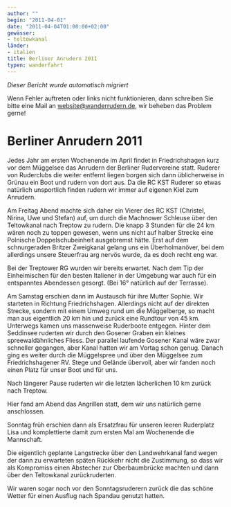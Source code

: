 ```yaml
---
author: ""
begin: "2011-04-01"
date: "2011-04-04T01:00:00+02:00"
gewässer:
- teltowkanal
länder:
- italien
title: Berliner Anrudern 2011
typen: wanderfahrt
---
```



*Dieser Bericht wurde automatisch migriert*

Wenn Fehler auftreten oder links nicht funktionieren, dann schreiben Sie bitte eine Mail an website@wanderrudern.de, wir beheben das Problem gerne!



# Berliner Anrudern 2011


Jedes Jahr am ersten Wochenende im April findet in Friedrichshagen kurz vor dem Müggelsee das Anrudern der Berliner Rudervereine statt. Ruderer von Ruderclubs die weiter entfernt liegen borgen sich dann üblicherweise in Grünau ein Boot und rudern von dort aus. Da die RC KST Ruderer so etwas natürlich unsportlich finden rudern wir immer auf eigenen Kiel zum Anrudern.

Am Freitag Abend machte sich daher ein Vierer des RC KST (Christel, Nirina, Uwe und Stefan) auf, um durch die Machnower Schleuse über den Teltowkanal nach Treptow zu rudern. Die knapp 3 Stunden für die 24 km wären noch zu toppen gewesen, wenn uns nicht auf halber Strecke eine Polnische Doppelschubeinheit ausgebremst hätte. Erst auf dem schnurgeraden Britzer Zweigkanal gelang uns ein Überholmanöver, bei dem allerdings unsere Steuerfrau arg nervös wurde, da es doch recht eng war.

Bei der Treptower RG wurden wir bereits erwartet. Nach dem Tip der Einheimischen für den besten Italiener in der Umgebung war auch für ein entspanntes Abendessen gesorgt. (Bei 16° natürlich auf der Terrasse).

Am Samstag erschien dann im Austausch für ihre Mutter Sophie. Wir starteten in Richtung Friedrichshagen. Allerdings nicht auf der direkten Strecke, sondern mit einem Umweg rund um die Müggelberge, so macht man aus eigentlich 20 km hin und zurück eine Rundtour von 45 km. Unterwegs kamen uns massenweise Ruderboote entgegen. Hinter dem Seddinsee ruderten wir durch den Gosener Graben ein kleines spreewaldähnliches Fliess. Der parallel laufende Gosener Kanal wäre zwar schneller gegangen, aber Kanal hatten wir am Vortag schon genug. Danach ging es weiter durch die Müggelspree und über den Müggelsee zum Friedrichshagener RV. Stege und Gelände übervoll, aber wir fanden noch einen Platz für unser Boot und für uns.

Nach längerer Pause ruderten wir die letzten lächerlichen 10 km zurück nach Treptow.

Hier fand am Abend das Angrillen statt, dem wir uns natürlich gerne anschlossen.

Sonntag früh erschien dann als Ersatzfrau für unseren leeren Ruderplatz Lisa und komplettierte damit zum ersten Mal am Wochenende die Mannschaft.

Die eigentlich geplante Langstrecke über den Landwehrkanal fand wegen der dann zu erwarteten späten Rückkehr nicht die Zustimmung, so dass wir als Kompromiss einen Abstecher zur Oberbaumbrücke machten und dann über den Teltowkanal zurückruderten.

Wir waren sogar noch vor den Sonntagsruderern zurück die das schöne Wetter für einen Ausflug nach Spandau genutzt hatten.

